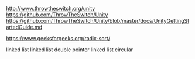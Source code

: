 http://www.throwtheswitch.org/unity
https://github.com/ThrowTheSwitch/Unity
https://github.com/ThrowTheSwitch/Unity/blob/master/docs/UnityGettingStartedGuide.md

https://www.geeksforgeeks.org/radix-sort/

linked list
linked list double pointer
linked list circular



